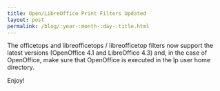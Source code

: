 ```yaml
---
title: Open/LibreOffice Print Filters Updated
layout: post
permalink: /blog/:year-:month-:day-:title.html
---
```


The officetops and libreofficetops / libreofficetop filters now support the latest versions (OpenOffice 4.1 and LibreOffice 4.3) and, in the case of OpenOffice, make sure that OpenOffice is executed in the lp user home directory.

Enjoy!
